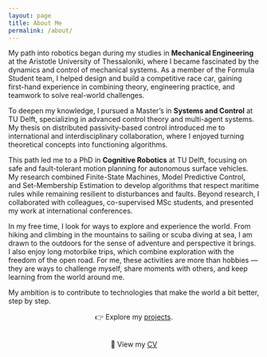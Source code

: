 ```yaml
---
layout: page
title: About Me
permalink: /about/
---
```


My path into robotics began during my studies in **Mechanical Engineering** at the Aristotle University of Thessaloniki, where I became fascinated by the dynamics and control of mechanical systems. As a member of the Formula Student team, I helped design and build a competitive race car, gaining first-hand experience in combining theory, engineering practice, and teamwork to solve real-world challenges.  

To deepen my knowledge, I pursued a Master’s in **Systems and Control** at TU Delft, specializing in advanced control theory and multi-agent systems. My thesis on distributed passivity-based control introduced me to international and interdisciplinary collaboration, where I enjoyed turning theoretical concepts into functioning algorithms.  

This path led me to a PhD in **Cognitive Robotics** at TU Delft, focusing on safe and fault-tolerant motion planning for autonomous surface vehicles. My research combined Finite-State Machines, Model Predictive Control, and Set-Membership Estimation to develop algorithms that respect maritime rules while remaining resilient to disturbances and faults. Beyond research, I collaborated with colleagues, co-supervised MSc students, and presented my work at international conferences.  

In my free time, I look for ways to explore and experience the world. From hiking and climbing in the mountains to sailing or scuba diving at sea, I am drawn to the outdoors for the sense of adventure and perspective it brings. I also enjoy long motorbike trips, which combine exploration with the freedom of the open road. For me, these activities are more than hobbies — they are ways to challenge myself, share moments with others, and keep learning from the world around me.

My ambition is to contribute to technologies that make the world a bit better, step by step.

<p style="max-width: 150ch; margin: 0 auto; text-align: center;">
👉 Εxplore my <a href="/projects">projects</a>.
</p>

<p style="max-width: 150ch; margin: 2rem auto; text-align: center;">
📄 View my <a href="/assets/docs/CV.pdf" target="_blank">CV</a>
</p>


